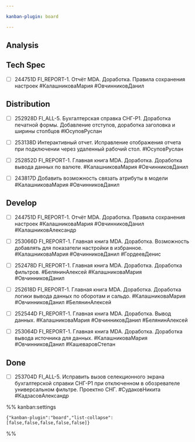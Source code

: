 ```yaml
---

kanban-plugin: board

---
```


## Analysis



## Tech Spec

- [ ] 244751D FI_REPORT-1. Отчёт MDA. Доработка. Правила сохранения настроек #КалашниковаМария 
	#ОвчинниковДанил


## Distribution

- [ ] 252928D FI_ALL-5. Бухгалтерская справка СНГ-Р1. Доработка печатной формы. Добавление отступов, доработка заголовка и ширины столбцов
	#ЮсуповРуслан
- [ ] 253138D Интерактивный отчет. Исправление отображения отчета при подключении через удаленный рабочий стол.
	#ЮсуповРуслан
- [ ] 252852D FI_REPORT-1. Главная книга MDA. Доработка. Доработка вывода данных по валюте. #КалашниковаМария 
	#ОвчинниковДанил
- [ ] 243817D Добавить возможность связать атрибуты в модели #КалашниковаМария 
	#ОвчинниковДанил


## Develop

- [ ] 244751D FI_REPORT-1. Отчёт MDA. Доработка. Правила сохранения настроек
	#КалашниковаМария 
	#ОвчинниковДанил
	#КалашниковАлександр
- [ ] 253066D FI_REPORT-1. Главная книга MDA. Доработка. Возможность добавлять для показатели настройки в избранное.
	#КалашниковаМария 
	#ОвчинниковДанил
	#ГордеевДенис
- [ ] 252478D FI_REPORT-1. Главная книга MDA. Доработка. Доработка фильтров. #БелянинАлексей #КалашниковаМария 
	#ОвчинниковДанил
- [ ] 252618D FI_REPORT-1. Главная книга MDA. Доработка. Доработка логики вывода данных по оборотам и сальдо. #КалашниковаМария 
	#ОвчинниковДанил
	#БелянинАлексей
- [ ] 252544D FI_REPORT-1. Главная книга MDA. Доработка. Вывод данных.
	#КалашниковаМария 
	#ОвчинниковДанил
	#БелянинАлексей
- [ ] 253064D FI_REPORT-1. Главная книга MDA. Доработка. Доработка вывода источника для данных.
	#КалашниковаМария 
	#ОвчинниковДанил
	#КашеваровСтепан


## Done

- [ ] 253704D FI_ALL-5. Исправить вызов селекционного экрана бухгалтерской справки СНГ-Р1 при отключенном в обозревателе универсальном фильтре. Проектно СНГ.
	#СудаковНикита
	#КадзасовАлександр




%% kanban:settings
```
{"kanban-plugin":"board","list-collapse":[false,false,false,false,false]}
```
%%